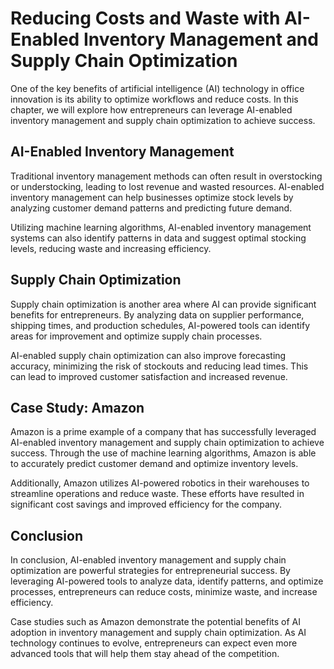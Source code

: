 Reducing Costs and Waste with AI-Enabled Inventory Management and Supply Chain Optimization
=================================================================================================================================================

One of the key benefits of artificial intelligence (AI) technology in office innovation is its ability to optimize workflows and reduce costs. In this chapter, we will explore how entrepreneurs can leverage AI-enabled inventory management and supply chain optimization to achieve success.

AI-Enabled Inventory Management
-------------------------------

Traditional inventory management methods can often result in overstocking or understocking, leading to lost revenue and wasted resources. AI-enabled inventory management can help businesses optimize stock levels by analyzing customer demand patterns and predicting future demand.

Utilizing machine learning algorithms, AI-enabled inventory management systems can also identify patterns in data and suggest optimal stocking levels, reducing waste and increasing efficiency.

Supply Chain Optimization
-------------------------

Supply chain optimization is another area where AI can provide significant benefits for entrepreneurs. By analyzing data on supplier performance, shipping times, and production schedules, AI-powered tools can identify areas for improvement and optimize supply chain processes.

AI-enabled supply chain optimization can also improve forecasting accuracy, minimizing the risk of stockouts and reducing lead times. This can lead to improved customer satisfaction and increased revenue.

Case Study: Amazon
------------------

Amazon is a prime example of a company that has successfully leveraged AI-enabled inventory management and supply chain optimization to achieve success. Through the use of machine learning algorithms, Amazon is able to accurately predict customer demand and optimize inventory levels.

Additionally, Amazon utilizes AI-powered robotics in their warehouses to streamline operations and reduce waste. These efforts have resulted in significant cost savings and improved efficiency for the company.

Conclusion
----------

In conclusion, AI-enabled inventory management and supply chain optimization are powerful strategies for entrepreneurial success. By leveraging AI-powered tools to analyze data, identify patterns, and optimize processes, entrepreneurs can reduce costs, minimize waste, and increase efficiency.

Case studies such as Amazon demonstrate the potential benefits of AI adoption in inventory management and supply chain optimization. As AI technology continues to evolve, entrepreneurs can expect even more advanced tools that will help them stay ahead of the competition.
